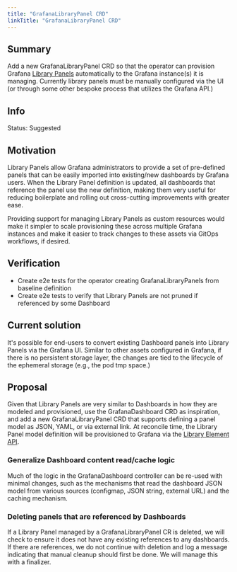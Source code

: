 ```yaml
---
title: "GrafanaLibraryPanel CRD"
linkTitle: "GrafanaLibraryPanel CRD"
---
```


## Summary

Add a new GrafanaLibraryPanel CRD so that the operator can provision Grafana
[Library Panels](https://grafana.com/docs/grafana/latest/dashboards/build-dashboards/manage-library-panels/)
automatically to the Grafana instance(s) it is managing. Currently library
panels must be manually configured via the UI (or through some other bespoke
process that utilizes the Grafana API.)

## Info

Status: Suggested

## Motivation

Library Panels allow Grafana administrators to provide a set of pre-defined
panels that can be easily imported into existing/new dashboards by Grafana users.
When the Library Panel definition is updated, all dashboards that reference the
panel use the new definition, making them very useful for reducing boilerplate
and rolling out cross-cutting improvements with greater ease.

Providing support for managing Library Panels as custom resources would make it
simpler to scale provisioning these across multiple Grafana instances and make
it easier to track changes to these assets via GitOps workflows, if desired.

## Verification

- Create e2e tests for the operator creating GrafanaLibraryPanels from baseline definition
- Create e2e tests to verify that Library Panels are not pruned if referenced by some Dashboard

## Current solution

It's possible for end-users to convert existing Dashboard panels into Library Panels
via the Grafana UI. Similar to other assets configured in Grafana, if there is no
persistent storage layer, the changes are tied to the lifecycle of the ephemeral storage
(e.g., the pod tmp space.)

## Proposal

Given that Library Panels are very similar to Dashboards in how they are modeled and
provisioned, use the GrafanaDashboard CRD as inspiration, and add a new GrafanaLibraryPanel
CRD that supports defining a panel model as JSON, YAML, or via external link. At
reconcile time, the Library Panel model definition will be provisioned to Grafana
via the [Library Element API](https://grafana.com/docs/grafana/latest/developers/http_api/library_element/).

### Generalize Dashboard content read/cache logic

Much of the logic in the GrafanaDashboard controller can be re-used with minimal changes,
such as the mechanisms that read the dashboard JSON model from various sources (configmap,
JSON string, external URL) and the caching mechanism.

### Deleting panels that are referenced by Dashboards

If a Library Panel managed by a GrafanaLibraryPanel CR is deleted, we will check to
ensure it does not have any existing references to any dashboards. If there are
references, we do not continue with deletion and log a message indicating that
manual cleanup should first be done. We will manage this with a finalizer.
